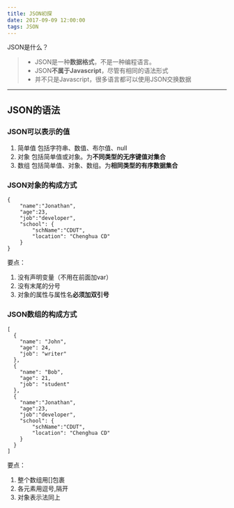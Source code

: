 ```yaml
---
title: JSON初探
date: 2017-09-09 12:00:00
tags: JSON
---
```


JSON是什么？
> - JSON是一种**数据格式**，不是一种编程语言。
> - JSON**不属于Javascript**，尽管有相同的语法形式
> - 并不只是Javascript，很多语言都可以使用JSON交换数据

----------------

## JSON的语法
### JSON可以表示的值
1. 简单值
包括字符串、数值、布尔值、null
2. 对象
包括简单值或对象。为**不同类型的无序键值对集合**
3. 数组
包括简单值、对象、数组。为**相同类型的有序数据集合**

### JSON对象的构成方式
```
{
    "name":"Jonathan",
    "age":23,
    "job":"developer",
    "school": {
        "schName":"CDUT",
        "location": "Chenghua CD"
    }
}
```
要点：
1. 没有声明变量（不用在前面加var）
2. 没有末尾的分号
3. 对象的属性与属性名**必须加双引号**

### JSON数组的构成方式
```
[
  {
    "name": "John",
    "age": 24,
    "job": "writer"
  },
  {
    "name": "Bob",
    "age": 21,
    "job": "student"
  },
  {
    "name":"Jonathan",
    "age":23,
    "job":"developer",
    "school": {
        "schName":"CDUT",
        "location": "Chenghua CD"
    }
  }
]
```
要点：
1. 整个数组用[]包裹
2. 各元素用逗号,隔开
3. 对象表示法同上

